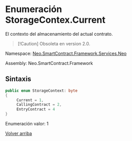 # Enumeración StorageContex.Current

El contexto del almacenamiento del actual contrato.


> [!Caution] Obsoleta en version 2.0.

Namespace: [Neo.SmartContract.Framework.Services.Neo](../../Neo.md)

Assembly: Neo.SmartContract.Framework

## Sintaxis

```c#
public enum StorageContext: byte
{
     Current = 1,
     CallingContract = 2,
     EntryContract = 4
}
```

Enumeración valor: 1



[Volver arriba](../StorageContext.md)
